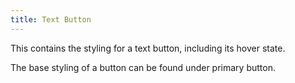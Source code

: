 ```yaml
---
title: Text Button
---
```


This contains the styling for a text button, including its hover state.

The base styling of a button can be found under primary button.
